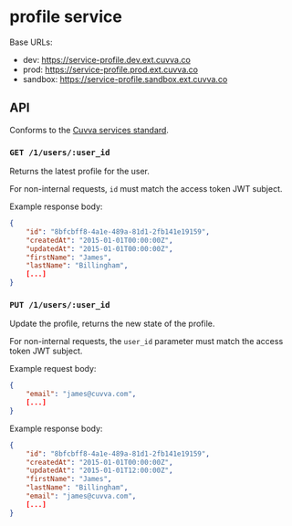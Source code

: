 # profile service

Base URLs:

- dev: https://service-profile.dev.ext.cuvva.co
- prod: https://service-profile.prod.ext.cuvva.co
- sandbox: https://service-profile.sandbox.ext.cuvva.co

## API

Conforms to the [Cuvva services standard][1].

### `GET /1/users/:user_id`

Returns the latest profile for the user.

For non-internal requests, `id` must match the access token JWT subject.

Example response body:

```json
{
	"id": "8bfcbff8-4a1e-489a-81d1-2fb141e19159",
	"createdAt": "2015-01-01T00:00:00Z",
	"updatedAt": "2015-01-01T00:00:00Z",
	"firstName": "James",
	"lastName": "Billingham",
	[...]
}
```

### `PUT /1/users/:user_id`

Update the profile, returns the new state of the profile.

For non-internal requests, the `user_id` parameter must match the access token
JWT subject.

Example request body:

```json
{
	"email": "james@cuvva.com",
	[...]
}
```

Example response body:

```json
{
	"id": "8bfcbff8-4a1e-489a-81d1-2fb141e19159",
	"createdAt": "2015-01-01T00:00:00Z",
	"updatedAt": "2015-01-01T12:00:00Z",
	"firstName": "James",
	"lastName": "Billingham",
	"email": "james@cuvva.com",
	[...]
}
```

[1]: https://github.com/cuvva/standards/blob/master/services.md
